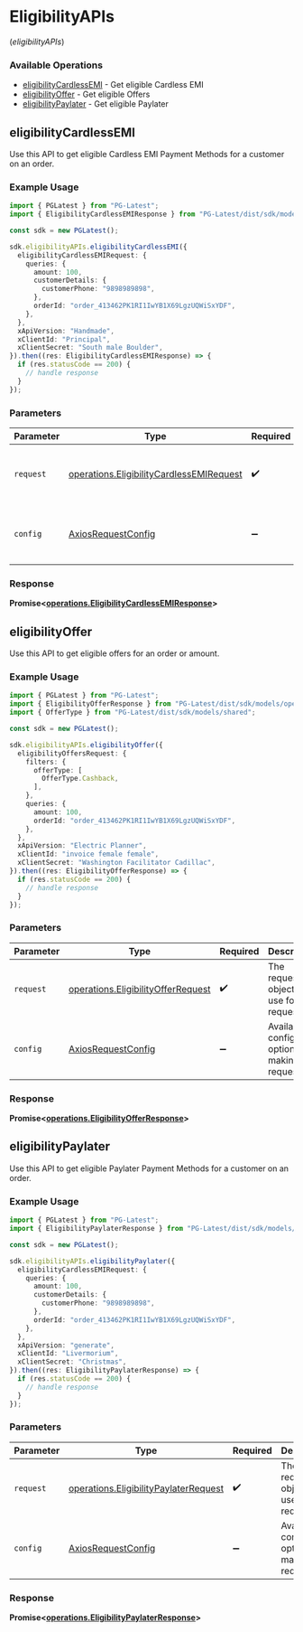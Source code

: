 # EligibilityAPIs
(*eligibilityAPIs*)

### Available Operations

* [eligibilityCardlessEMI](#eligibilitycardlessemi) - Get eligible Cardless EMI
* [eligibilityOffer](#eligibilityoffer) - Get eligible Offers
* [eligibilityPaylater](#eligibilitypaylater) - Get eligible Paylater

## eligibilityCardlessEMI

Use this API to get eligible Cardless EMI Payment Methods for a customer on an order.

### Example Usage

```typescript
import { PGLatest } from "PG-Latest";
import { EligibilityCardlessEMIResponse } from "PG-Latest/dist/sdk/models/operations";

const sdk = new PGLatest();

sdk.eligibilityAPIs.eligibilityCardlessEMI({
  eligibilityCardlessEMIRequest: {
    queries: {
      amount: 100,
      customerDetails: {
        customerPhone: "9898989898",
      },
      orderId: "order_413462PK1RI1IwYB1X69LgzUQWiSxYDF",
    },
  },
  xApiVersion: "Handmade",
  xClientId: "Principal",
  xClientSecret: "South male Boulder",
}).then((res: EligibilityCardlessEMIResponse) => {
  if (res.statusCode == 200) {
    // handle response
  }
});
```

### Parameters

| Parameter                                                                                            | Type                                                                                                 | Required                                                                                             | Description                                                                                          |
| ---------------------------------------------------------------------------------------------------- | ---------------------------------------------------------------------------------------------------- | ---------------------------------------------------------------------------------------------------- | ---------------------------------------------------------------------------------------------------- |
| `request`                                                                                            | [operations.EligibilityCardlessEMIRequest](../../models/operations/eligibilitycardlessemirequest.md) | :heavy_check_mark:                                                                                   | The request object to use for the request.                                                           |
| `config`                                                                                             | [AxiosRequestConfig](https://axios-http.com/docs/req_config)                                         | :heavy_minus_sign:                                                                                   | Available config options for making requests.                                                        |


### Response

**Promise<[operations.EligibilityCardlessEMIResponse](../../models/operations/eligibilitycardlessemiresponse.md)>**


## eligibilityOffer

Use this API to get eligible offers for an order or amount.

### Example Usage

```typescript
import { PGLatest } from "PG-Latest";
import { EligibilityOfferResponse } from "PG-Latest/dist/sdk/models/operations";
import { OfferType } from "PG-Latest/dist/sdk/models/shared";

const sdk = new PGLatest();

sdk.eligibilityAPIs.eligibilityOffer({
  eligibilityOffersRequest: {
    filters: {
      offerType: [
        OfferType.Cashback,
      ],
    },
    queries: {
      amount: 100,
      orderId: "order_413462PK1RI1IwYB1X69LgzUQWiSxYDF",
    },
  },
  xApiVersion: "Electric Planner",
  xClientId: "invoice female female",
  xClientSecret: "Washington Facilitator Cadillac",
}).then((res: EligibilityOfferResponse) => {
  if (res.statusCode == 200) {
    // handle response
  }
});
```

### Parameters

| Parameter                                                                                | Type                                                                                     | Required                                                                                 | Description                                                                              |
| ---------------------------------------------------------------------------------------- | ---------------------------------------------------------------------------------------- | ---------------------------------------------------------------------------------------- | ---------------------------------------------------------------------------------------- |
| `request`                                                                                | [operations.EligibilityOfferRequest](../../models/operations/eligibilityofferrequest.md) | :heavy_check_mark:                                                                       | The request object to use for the request.                                               |
| `config`                                                                                 | [AxiosRequestConfig](https://axios-http.com/docs/req_config)                             | :heavy_minus_sign:                                                                       | Available config options for making requests.                                            |


### Response

**Promise<[operations.EligibilityOfferResponse](../../models/operations/eligibilityofferresponse.md)>**


## eligibilityPaylater

Use this API to get eligible Paylater Payment Methods for a customer on an order.

### Example Usage

```typescript
import { PGLatest } from "PG-Latest";
import { EligibilityPaylaterResponse } from "PG-Latest/dist/sdk/models/operations";

const sdk = new PGLatest();

sdk.eligibilityAPIs.eligibilityPaylater({
  eligibilityCardlessEMIRequest: {
    queries: {
      amount: 100,
      customerDetails: {
        customerPhone: "9898989898",
      },
      orderId: "order_413462PK1RI1IwYB1X69LgzUQWiSxYDF",
    },
  },
  xApiVersion: "generate",
  xClientId: "Livermorium",
  xClientSecret: "Christmas",
}).then((res: EligibilityPaylaterResponse) => {
  if (res.statusCode == 200) {
    // handle response
  }
});
```

### Parameters

| Parameter                                                                                      | Type                                                                                           | Required                                                                                       | Description                                                                                    |
| ---------------------------------------------------------------------------------------------- | ---------------------------------------------------------------------------------------------- | ---------------------------------------------------------------------------------------------- | ---------------------------------------------------------------------------------------------- |
| `request`                                                                                      | [operations.EligibilityPaylaterRequest](../../models/operations/eligibilitypaylaterrequest.md) | :heavy_check_mark:                                                                             | The request object to use for the request.                                                     |
| `config`                                                                                       | [AxiosRequestConfig](https://axios-http.com/docs/req_config)                                   | :heavy_minus_sign:                                                                             | Available config options for making requests.                                                  |


### Response

**Promise<[operations.EligibilityPaylaterResponse](../../models/operations/eligibilitypaylaterresponse.md)>**


